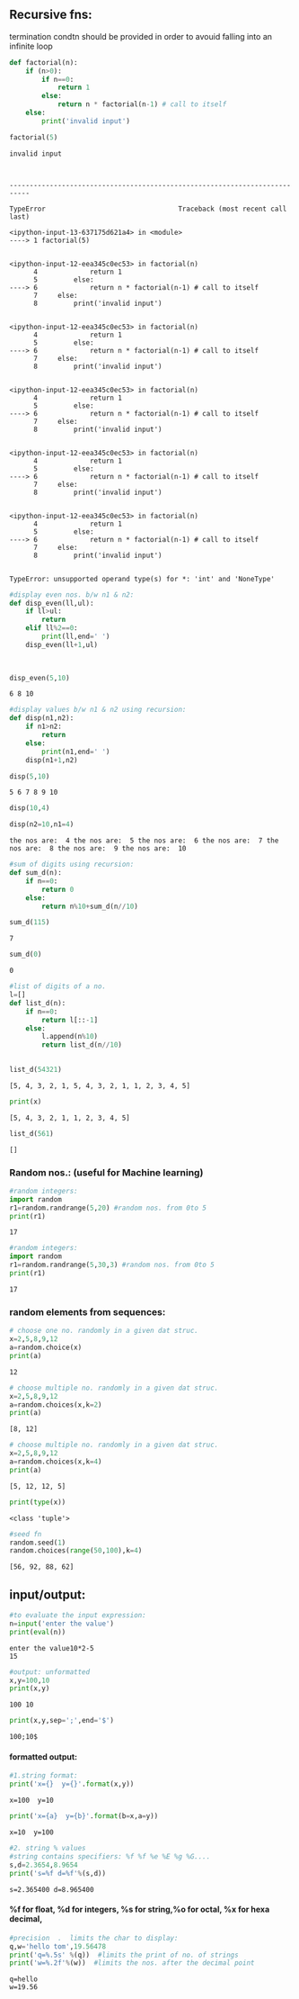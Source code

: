 ## Recursive fns: 
termination condtn should be provided in order to avouid falling into an infinite loop


```python
def factorial(n):
    if (n>0):
        if n==0:
            return 1
        else: 
            return n * factorial(n-1) # call to itself
    else:
        print('invalid input')
```


```python
factorial(5)
```

    invalid input
    


    ---------------------------------------------------------------------------

    TypeError                                 Traceback (most recent call last)

    <ipython-input-13-637175d621a4> in <module>
    ----> 1 factorial(5)
    

    <ipython-input-12-eea345c0ec53> in factorial(n)
          4             return 1
          5         else:
    ----> 6             return n * factorial(n-1) # call to itself
          7     else:
          8         print('invalid input')
    

    <ipython-input-12-eea345c0ec53> in factorial(n)
          4             return 1
          5         else:
    ----> 6             return n * factorial(n-1) # call to itself
          7     else:
          8         print('invalid input')
    

    <ipython-input-12-eea345c0ec53> in factorial(n)
          4             return 1
          5         else:
    ----> 6             return n * factorial(n-1) # call to itself
          7     else:
          8         print('invalid input')
    

    <ipython-input-12-eea345c0ec53> in factorial(n)
          4             return 1
          5         else:
    ----> 6             return n * factorial(n-1) # call to itself
          7     else:
          8         print('invalid input')
    

    <ipython-input-12-eea345c0ec53> in factorial(n)
          4             return 1
          5         else:
    ----> 6             return n * factorial(n-1) # call to itself
          7     else:
          8         print('invalid input')
    

    TypeError: unsupported operand type(s) for *: 'int' and 'NoneType'



```python
#display even nos. b/w n1 & n2:
def disp_even(ll,ul):
    if ll>ul:
        return
    elif ll%2==0:
        print(ll,end=' ')
    disp_even(ll+1,ul)
        
        
```


```python
disp_even(5,10)
```

    6 8 10 


```python
#display values b/w n1 & n2 using recursion:
def disp(n1,n2):
    if n1>n2:
        return
    else:
        print(n1,end=' ')
    disp(n1+1,n2)    
```


```python
disp(5,10)
```

    5 6 7 8 9 10 


```python
disp(10,4)
```


```python
disp(n2=10,n1=4)
```

    the nos are:  4 the nos are:  5 the nos are:  6 the nos are:  7 the nos are:  8 the nos are:  9 the nos are:  10 


```python
#sum of digits using recursion:
def sum_d(n):
    if n==0:
        return 0
    else:
        return n%10+sum_d(n//10)
```


```python
sum_d(115)
```




    7




```python
sum_d(0)
```




    0




```python
#list of digits of a no.
l=[]
def list_d(n):
    if n==0:
        return l[::-1]
    else:
        l.append(n%10)
        return list_d(n//10)
        
```


```python
list_d(54321)
```




    [5, 4, 3, 2, 1, 5, 4, 3, 2, 1, 1, 2, 3, 4, 5]




```python
print(x)
```

    [5, 4, 3, 2, 1, 1, 2, 3, 4, 5]
    


```python
list_d(561)
```




    []



### Random nos.: (useful for Machine learning)


```python
#random integers:
import random
r1=random.randrange(5,20) #random nos. from 0to 5
print(r1)
```

    17
    


```python
#random integers:
import random
r1=random.randrange(5,30,3) #random nos. from 0to 5
print(r1)
```

    17
    

### random elements from sequences:


```python
# choose one no. randomly in a given dat struc.
x=2,5,8,9,12
a=random.choice(x)
print(a)
```

    12
    


```python
# choose multiple no. randomly in a given dat struc.
x=2,5,8,9,12
a=random.choices(x,k=2)
print(a)
```

    [8, 12]
    


```python
# choose multiple no. randomly in a given dat struc.
x=2,5,8,9,12
a=random.choices(x,k=4)
print(a)
```

    [5, 12, 12, 5]
    


```python
print(type(x))
```

    <class 'tuple'>
    


```python
#seed fn 
random.seed(1)
random.choices(range(50,100),k=4)
```




    [56, 92, 88, 62]



## input/output:


```python
#to evaluate the input expression:
n=input('enter the value')
print(eval(n))
```

    enter the value10*2-5
    15
    


```python
#output: unformatted
x,y=100,10
print(x,y)
```

    100 10
    


```python
print(x,y,sep=';',end='$')
```

    100;10$

#### formatted output:


```python
#1.string format:
print('x={}  y={}'.format(x,y))
```

    x=100  y=10
    


```python
print('x={a}  y={b}'.format(b=x,a=y))
```

    x=10  y=100
    


```python
#2. string % values
#string contains specifiers: %f %f %e %E %g %G....
s,d=2.3654,8.9654
print('s=%f d=%f'%(s,d))
```

    s=2.365400 d=8.965400
    

#### %f for float, %d for integers, %s for string,%o for octal, %x for hexa decimal,


```python
#precision  .  limits the char to display:
q,w='hello tom',19.56478
print('q=%.5s' %(q))  #limits the print of no. of strings
print('w=%.2f'%(w))  #limits the nos. after the decimal point
```

    q=hello
    w=19.56
    


```python

```
